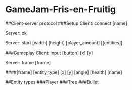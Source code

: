 # GameJam-Fris-en-Fruitig

##Client-server protocol
###Setup
Client: connect [name]

Server: ok

Server: start [width] [height] [player_amount] [[entities]]

###Gameplay
Client: input [button] [x] [y]

Server: frame [frame]

####[frame]
[entity_type] [x] [y] [angle] [health] [name]

##Entity types
###Player
###Tree
###Bullet
